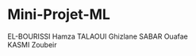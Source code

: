 # Mini-Projet-ML
EL-BOURISSI Hamza
TALAOUI Ghizlane 
SABAR Ouafae                                                 
KASMI Zoubeir                                       

